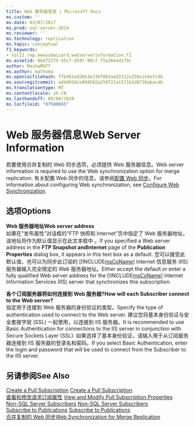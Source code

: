 ```yaml
---
title: Web 服务器信息 | Microsoft Docs
ms.custom: ''
ms.date: 03/07/2017
ms.prod: sql-server-2014
ms.reviewer: ''
ms.technology: replication
ms.topic: conceptual
f1_keywords:
- sql12.rep.newsubwizard.webserverinformation.f1
ms.assetid: 86d72275-45c7-459f-98cf-f5a366ed279c
author: MashaMSFT
ms.author: mathoma
ms.openlocfilehash: f7b461ed26b3e234f083add3312e256e164efc9b
ms.sourcegitcommit: ad4d92dce894592a259721a1571b1d8736abacdb
ms.translationtype: MT
ms.contentlocale: zh-CN
ms.lasthandoff: 08/04/2020
ms.locfileid: "87580665"
---
```

# <a name="web-server-information"></a><span data-ttu-id="1c515-102">Web 服务器信息</span><span class="sxs-lookup"><span data-stu-id="1c515-102">Web Server Information</span></span>
  <span data-ttu-id="1c515-103">若要使用合并复制的 Web 同步选项，必须提供 Web 服务器信息。</span><span class="sxs-lookup"><span data-stu-id="1c515-103">Web server information is required to use the Web synchronization option for merge replication.</span></span> <span data-ttu-id="1c515-104">有关配置 Web 同步的信息，请参阅[配置 Web 同步](configure-web-synchronization.md)。</span><span class="sxs-lookup"><span data-stu-id="1c515-104">For information about configuring Web synchronization, see [Configure Web Synchronization](configure-web-synchronization.md).</span></span>  
  
## <a name="options"></a><span data-ttu-id="1c515-105">选项</span><span class="sxs-lookup"><span data-stu-id="1c515-105">Options</span></span>  
 <span data-ttu-id="1c515-106">**Web 服务器地址**</span><span class="sxs-lookup"><span data-stu-id="1c515-106">**Web server address**</span></span>  
 <span data-ttu-id="1c515-107">如果在“发布属性”对话框的“FTP 快照和 Internet”页中指定了 Web 服务器地址，该地址将作为默认值显示在此文本框中   。</span><span class="sxs-lookup"><span data-stu-id="1c515-107">If you specified a Web server address in the **FTP Snapshot andInternet** page of the **Publication Properties** dialog box, it appears in this text box as a default.</span></span> <span data-ttu-id="1c515-108">您可以接受此默认值，也可以为同步此订阅的 [!INCLUDE[msCoName](../../includes/msconame-md.md)] Internet 信息服务 (IIS) 服务器输入完全限定的 Web 服务器地址。</span><span class="sxs-lookup"><span data-stu-id="1c515-108">Either accept the default or enter a fully qualified Web server address for the [!INCLUDE[msCoName](../../includes/msconame-md.md)] Internet Information Services (IIS) server that synchronizes this subscription.</span></span>  
  
 <span data-ttu-id="1c515-109">**各个订阅服务器将如何连接到 Web 服务器?**</span><span class="sxs-lookup"><span data-stu-id="1c515-109">**How will each Subscriber connect to the Web server?**</span></span>  
 <span data-ttu-id="1c515-110">指定用于连接到 Web 服务器的身份验证的类型。</span><span class="sxs-lookup"><span data-stu-id="1c515-110">Specify the type of authentication used to connect to the Web server.</span></span> <span data-ttu-id="1c515-111">建议您将基本身份验证与安全套接字层 (SSL) 一起使用，以连接到 IIS 服务器。</span><span class="sxs-lookup"><span data-stu-id="1c515-111">It is recommended to use Basic Authentication for connections to the IIS server in conjunction with Secure Sockets Layer (SSL).</span></span> <span data-ttu-id="1c515-112">如果选择了基本身份验证，请输入用于从订阅服务器连接到 IIS 服务器的登录名和密码。</span><span class="sxs-lookup"><span data-stu-id="1c515-112">If you select Basic Authentication, enter the login and password that will be used to connect from the Subscriber to the IIS server.</span></span>  
  
## <a name="see-also"></a><span data-ttu-id="1c515-113">另请参阅</span><span class="sxs-lookup"><span data-stu-id="1c515-113">See Also</span></span>  
 <span data-ttu-id="1c515-114">[Create a Pull Subscription](create-a-pull-subscription.md) </span><span class="sxs-lookup"><span data-stu-id="1c515-114">[Create a Pull Subscription](create-a-pull-subscription.md) </span></span>  
 <span data-ttu-id="1c515-115">[查看和修改请求订阅属性](view-and-modify-pull-subscription-properties.md) </span><span class="sxs-lookup"><span data-stu-id="1c515-115">[View and Modify Pull Subscription Properties](view-and-modify-pull-subscription-properties.md) </span></span>  
 <span data-ttu-id="1c515-116">[Non-SQL Server Subscribers](non-sql/non-sql-server-subscribers.md) </span><span class="sxs-lookup"><span data-stu-id="1c515-116">[Non-SQL Server Subscribers](non-sql/non-sql-server-subscribers.md) </span></span>  
 <span data-ttu-id="1c515-117">[Subscribe to Publications](subscribe-to-publications.md) </span><span class="sxs-lookup"><span data-stu-id="1c515-117">[Subscribe to Publications](subscribe-to-publications.md) </span></span>  
 [<span data-ttu-id="1c515-118">合并复制的 Web 同步</span><span class="sxs-lookup"><span data-stu-id="1c515-118">Web Synchronization for Merge Replication</span></span>](web-synchronization-for-merge-replication.md)  
  
  
